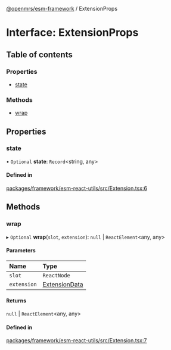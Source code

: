 [@openmrs/esm-framework](../API.md) / ExtensionProps

# Interface: ExtensionProps

## Table of contents

### Properties

- [state](extensionprops.md#state)

### Methods

- [wrap](extensionprops.md#wrap)

## Properties

### state

• `Optional` **state**: `Record`<string, any\>

#### Defined in

[packages/framework/esm-react-utils/src/Extension.tsx:6](https://github.com/openmrs/openmrs-esm-core/blob/master/packages/framework/esm-react-utils/src/Extension.tsx#L6)

## Methods

### wrap

▸ `Optional` **wrap**(`slot`, `extension`): ``null`` \| `ReactElement`<any, any\>

#### Parameters

| Name | Type |
| :------ | :------ |
| `slot` | `ReactNode` |
| `extension` | [ExtensionData](extensiondata.md) |

#### Returns

``null`` \| `ReactElement`<any, any\>

#### Defined in

[packages/framework/esm-react-utils/src/Extension.tsx:7](https://github.com/openmrs/openmrs-esm-core/blob/master/packages/framework/esm-react-utils/src/Extension.tsx#L7)
